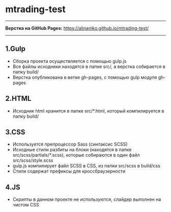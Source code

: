 # mtrading-test

____

**Верстка на GitHub Pages:** https://alinaniko.github.io/mtrading-test/

____


## 1.Gulp
- Сборка проекта осуществляется с помощью gulp.js
- Все файлы исходники находятся в папке src/, а верстка собирается в папку build/
- Верстка опубликована в ветке gh-pages, с помощью gulp модуля gh-pages

## 2.HTML
- Исходник html хранится в папке src/*.html, который компилируется в папку build/

## 3.CSS
- Используется препроцессор Sass (синтаксис SCSS)
- Исходные стили разбиты на блоки (находятся в папке src/scss/partials/*.scss), которые собираются в один файл src/scss/style.scss 
- gulp.js компилирует файл SCSS в CSS, из папки src/scss в build/css
- Стили содержат префиксы для кроссбраузерности

## 4.JS
- Скрипты в данном проекте не используются, слайдер выполнен на чистом CSS
